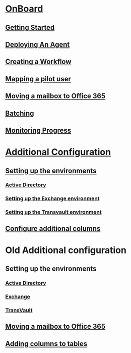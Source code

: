 # [OnBoard](index.md)
## [Getting Started](onboard.md#getting-started)
## [Deploying An Agent](onboard.md#deploying-an-agent)
## [Creating a Workflow](onboard.md#creating-a-workflow)
## [Mapping a pilot user](onboard.md#mapping-a-pilot-user)
## [Moving a mailbox to Office 365](onboard.md#moving-a-mailbox-to-office-365)
## [Batching](onboard.md#batching-1)
## [Monitoring Progress](onboard.md#monitoring-progress)


# [Additional Configuration](configuration.md)
## [Setting up the environments](configuration.md#setting-up-the-environments)
### [Active Directory](configuration.md#configuring-active-directory-environment)
### [Setting up the Exchange environment](configuration.md#configuring-exchange-environment)
### [Setting up the Transvault environment](configuration.md#configuring-transvault-environment)
## [Configure additional columns](configuration.md#additional-columns-for-data-grid)

# Old Additional configuration
## Setting up the environments
### [Active Directory](ad-environment.md)
### [Exchange](exchange-environment.md)
### [TransVault](transvault-environment.md)
## [Moving a mailbox to Office 365](move-mbx-o365.md)
## [Adding columns to tables](additional-columns.md)
